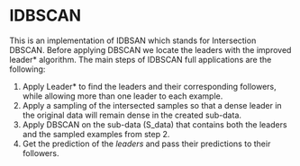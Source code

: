 # IDBSCAN
This is an implementation of IDBSAN which stands for Intersection DBSCAN. Before applying DBSCAN we locate the leaders with the improved leader* algorithm. 
The main steps of IDBSCAN full applications are the following:
1. Apply Leader* to find the leaders and their corresponding followers, while allowing more than one leader to each example.
2. Apply a sampling of the intersected samples so that a dense leader in the original data will remain dense in the created sub-data. 
3. Apply DBSCAN on the sub-data (S_data) that contains both the leaders and the sampled examples from step 2. 
4. Get the prediction of the *leaders* and pass their predictions to their followers.  
